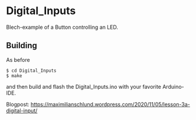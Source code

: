 # Digital_Inputs
Blech-example of a Button controlling an LED.

## Building
As before

```
$ cd Digital_Inputs
$ make
```
and then build and flash the Digital_Inputs.ino with your favorite Arduino-IDE.

Blogpost: https://maximilianschlund.wordpress.com/2020/11/05/lesson-3a-digital-input/

